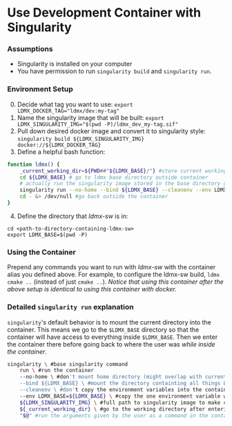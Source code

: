 # Use Development Container with Singularity

### Assumptions
- Singularity is installed on your computer
- You have permission to run `singularity build` and `singularity run`.

### Environment Setup
0. Decide what tag you want to use: `export LDMX_DOCKER_TAG="ldmx/dev:my-tag"`
1. Name the singularity image that will be built: `export LDMX_SINGULARITY_IMG="$(pwd -P)/ldmx_dev_my-tag.sif"`
2. Pull down desired docker image and convert it to singularity style: `singularity build ${LDMX_SINGULARITY_IMG} docker://${LDMX_DOCKER_TAG}`
3. Define a helpful bash function:
```bash
function ldmx() {
    _current_working_dir=${PWD##"${LDMX_BASE}/"} #store current working directory relative to ldmx base
    cd ${LDMX_BASE} # go to ldmx base directory outside container
    # actually run the singularity image stored in the base directory going to working directory inside container
    singularity run --no-home --bind ${LDMX_BASE} --cleanenv --env LDMX_BASE=${LDMX_BASE} ${LDMX_SINGULARITY_IMG} ${_current_working_dir} "$@"
    cd - &> /dev/null #go back outside the container
}
```
4. Define the directory that _ldmx-sw_ is in:
```
cd <path-to-directory-containing-ldmx-sw>
export LDMX_BASE=$(pwd -P)
```

### Using the Container
Prepend any commands you want to run with _ldmx-sw_ with the container alias you defined above.
For example, to configure the ldmx-sw build, `ldmx cmake ..` (instead of just `cmake ..`).
_Notice that using this container after the above setup is identical to using this container with docker._

### Detailed `singularity run` explanation
`singularity`'s default behavior is to mount the current directory into the container.
This means we go to the `$LDMX_BASE` directory so that the container will have access to everything inside `$LDMX_BASE`.
Then we enter the container there before going back to where the user was _while inside the container_.
```bash
singularity \ #base singularity command
    run \ #run the container
    --no-home \ #don't mount home directory (might overlap with current directory)
    --bind ${LDMX_BASE} \ #mount the directory containting all things LDMX
    --cleanenv \ #don't copy the environment variables into the container
    --env LDMX_BASE=${LDMX_BASE} \ #copy the one environment variable we need shared with the container
    ${LDMX_SINGULARITY_IMG} \ #full path to singularity image to make container out of
    ${_current_working_dir} \ #go to the working directory after entering the container
    "$@" #run the arguments given by the user as a command in the container
```
